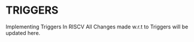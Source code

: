 # TRIGGERS
Implementing Triggers In RISCV 
All Changes made w.r.t to Triggers will be updated here.
